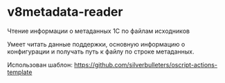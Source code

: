 # v8metadata-reader

Чтение информации о метаданных 1С по файлам исходников

Умеет читать данные поддержки, основную информацию о конфигурации и получать путь к файлу по строке метаданных.



Использован шаблон: https://github.com/silverbulleters/oscript-actions-template